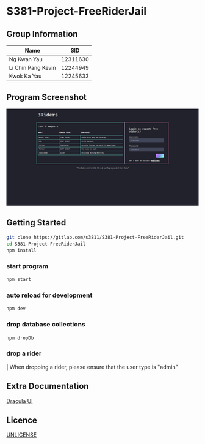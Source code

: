 # S381-Project-FreeRiderJail

## Group Information

| Name | SID |
| --- | --- |
| Ng Kwan Yau | 12311630 |
| Li Chin Pang Kevin | 12244949 |
| Kwok Ka Yau | 12245633 |

## Program Screenshot

![TODO: Replace this with a real screenshot](/public/docs/Screenshot.png)


## Getting Started

```sh
git clone https://gitlab.com/s3811/S381-Project-FreeRiderJail.git
cd S381-Project-FreeRiderJail
npm install
```

### start program
```sh
npm start
```

### auto reload for development
```sh
npm dev
```

### drop database collections
```sh
npm dropDb
```

### drop a rider
| When dropping a rider, please ensure that the user type is "admin"

## Extra Documentation

[Dracula UI](https://ui.draculatheme.com/)

## Licence

[UNLICENSE](UNLICENSE)
